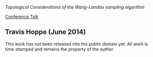 *Topological Considerations of the Wang-Landau sampling algorithm*

[Conference Talk](http://thoppe.github.io/Telluride-WL-Topology-Talk)

## Travis Hoppe (June 2014)

This work has *not* been released into the public domain yet. All work is time-stamped and remains the property of the author.
